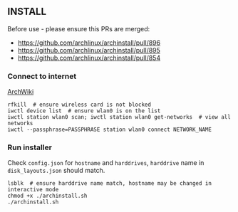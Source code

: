 ## INSTALL

Before use - please ensure this PRs are merged:

* https://github.com/archlinux/archinstall/pull/896
* https://github.com/archlinux/archinstall/pull/895
* https://github.com/archlinux/archinstall/pull/854

### Connect to internet

[ArchWiki](https://wiki.archlinux.org/title/installation_guide#Connect_to_the_internet)

```
rfkill  # ensure wireless card is not blocked
iwctl device list  # ensure wlan0 is on the list
iwctl station wlan0 scan; iwctl station wlan0 get-networks  # view all networks
iwctl --passphrase=PASSPHRASE station wlan0 connect NETWORK_NAME
```

### Run installer

Check `config.json` for `hostname` and `harddrives`, `harddrive` name in `disk_layouts.json` should match.

```
lsblk  # ensure harddrive name match, hostname may be changed in interactive mode
chmod +x ./archinstall.sh
./archinstall.sh
```
